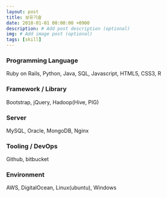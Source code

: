 ```yaml
---
layout: post
title: 보유기술
date: 2018-01-01 00:00:00 +0900
description: # Add post description (optional)
img: # Add image post (optional)
tags: [skill]
---
```


### Programming Language
Ruby on Rails, Python, Java, SQL, Javascript, HTML5, CSS3, R

### Framework / Library
Bootstrap, jQuery, Hadoop(Hive, PIG)

### Server
MySQL, Oracle, MongoDB, Nginx

### Tooling / DevOps
Github, bitbucket

### Environment
AWS, DigitalOcean, Linux(ubuntu), Windows
